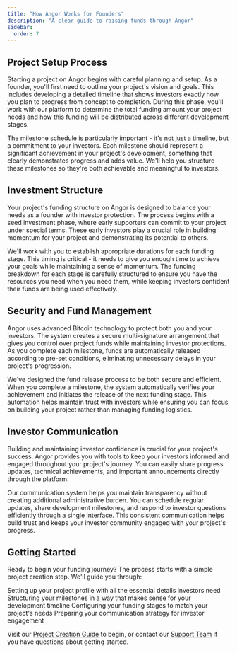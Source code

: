 ```yaml
---
title: "How Angor Works for Founders"
description: "A clear guide to raising funds through Angor"
sidebar:
  order: 7
---
```


## Project Setup Process

Starting a project on Angor begins with careful planning and setup. As a founder, you'll first need to outline your project's vision and goals. This includes developing a detailed timeline that shows investors exactly how you plan to progress from concept to completion. During this phase, you'll work with our platform to determine the total funding amount your project needs and how this funding will be distributed across different development stages.

The milestone schedule is particularly important - it's not just a timeline, but a commitment to your investors. Each milestone should represent a significant achievement in your project's development, something that clearly demonstrates progress and adds value. We'll help you structure these milestones so they're both achievable and meaningful to investors.

## Investment Structure

Your project's funding structure on Angor is designed to balance your needs as a founder with investor protection. The process begins with a seed investment phase, where early supporters can commit to your project under special terms. These early investors play a crucial role in building momentum for your project and demonstrating its potential to others.

We'll work with you to establish appropriate durations for each funding stage. This timing is critical - it needs to give you enough time to achieve your goals while maintaining a sense of momentum. The funding breakdown for each stage is carefully structured to ensure you have the resources you need when you need them, while keeping investors confident their funds are being used effectively.

## Security and Fund Management

Angor uses advanced Bitcoin technology to protect both you and your investors. The system creates a secure multi-signature arrangement that gives you control over project funds while maintaining investor protections. As you complete each milestone, funds are automatically released according to pre-set conditions, eliminating unnecessary delays in your project's progression.

We've designed the fund release process to be both secure and efficient. When you complete a milestone, the system automatically verifies your achievement and initiates the release of the next funding stage. This automation helps maintain trust with investors while ensuring you can focus on building your project rather than managing funding logistics.

## Investor Communication

Building and maintaining investor confidence is crucial for your project's success. Angor provides you with tools to keep your investors informed and engaged throughout your project's journey. You can easily share progress updates, technical achievements, and important announcements directly through the platform.

Our communication system helps you maintain transparency without creating additional administrative burden. You can schedule regular updates, share development milestones, and respond to investor questions efficiently through a single interface. This consistent communication helps build trust and keeps your investor community engaged with your project's progress.

## Getting Started

Ready to begin your funding journey? The process starts with a simple project creation step. We'll guide you through:

Setting up your project profile with all the essential details investors need
Structuring your milestones in a way that makes sense for your development timeline
Configuring your funding stages to match your project's needs
Preparing your communication strategy for investor engagement

Visit our [Project Creation Guide](../creating-a-wallet) to begin, or contact our [Support Team](../../support/troubleshooting-guide) if you have questions about getting started.
